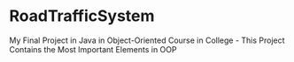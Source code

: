 # RoadTrafficSystem
My Final Project in Java in Object-Oriented Course in College - This Project Contains the Most Important Elements in OOP
